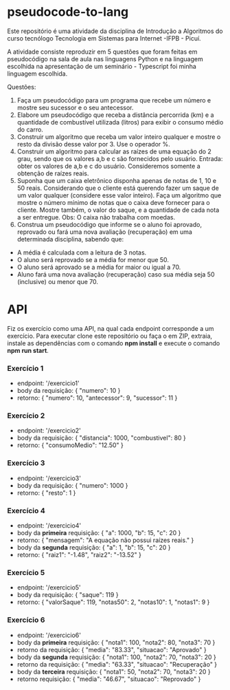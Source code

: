 # pseudocode-to-lang

Este repositório é uma atividade da disciplina de Introdução a Algoritmos do curso tecnólogo Tecnologia em Sistemas para Internet -IFPB - Picuí. 

A atividade consiste reproduzir em 5 questões que foram feitas em pseudocódigo na sala de aula nas linguagens Python e na linguagem escolhida na apresentação de um seminário - Typescript foi minha linguagem escolhida.

Questões:
 1. Faça um pseudocódigo para um programa que recebe um número e mostre seu sucessor e o seu antecessor.
 2. Elabore um pseudocódigo que receba a distância percorrida (km) e a quantidade de combustível utilizada (litros) para exibir o consumo médio do carro.
 3. Construir um algoritmo que receba um valor inteiro qualquer e mostre o resto da divisão desse valor por 3. Use o operador %.
 4. Construir um algoritmo para calcular as raízes de uma equação do 2 grau, sendo que os valores a,b e c são fornecidos pelo usuário. Entrada: obter os valores de a,b e c do usuário. Consideremos somente a obtenção de raízes reais.
 5. Suponha que um caixa eletrônico disponha apenas de notas de 1, 10 e 50 reais. Considerando que o cliente está querendo fazer um saque de um valor qualquer (considere esse valor inteiro). Faça um algoritmo que mostre o número mínimo de notas que o caixa deve fornecer para o cliente. Mostre também, o valor do saque, e a quantidade de cada nota a ser entregue. Obs: O caixa não trabalha com moedas.
 6. Construa um pseudocódigo que informe se o aluno foi aprovado, reprovado ou fará uma nova avaliação (recuperação) em uma determinada disciplina, sabendo que:
  - A média é calculada com a leitura de 3 notas.
  - O aluno será reprovado se a média for menor que 50.
  - O aluno será aprovado se a média for maior ou igual a 70.
  - Aluno fará uma nova avaliação (recuperação) caso sua média seja 50 (inclusive) ou menor que 70.

# API

Fiz os exercício como uma API, na qual cada endpoint corresponde a um exercício. 
Para executar clone este repositório ou faça o em ZIP, extraia, instale as dependências com o comando **npm install** e execute o comando **npm run start**.

### Exercício 1
 * endpoint: '/exercicio1'
 * body da requisição: { "numero": 10 }
 * retorno: { "numero": 10, "antecessor": 9, "sucessor": 11 }
### Exercício 2
 * endpoint: '/exercicio2'
 * body da requisição: { 
	"distancia": 1000,
	"combustivel": 80
}
 * retorno: {
	"consumoMedio": "12.50"
}
### Exercício 3
 * endpoint: '/exercicio3'
 * body da requisição: { 
	"numero": 1000
}
 * retorno: {
	"resto": 1
}
### Exercício 4
 * endpoint: '/exercicio4'
 * body da **primeira** requisição: { 
	"a": 1000,
	"b": 15,
	"c": 20
}
 * retorno: {
	"mensagem": "A equação não possui raízes reais."
}
* body da **segunda** requisição: { 
	"a": 1,
	"b": 15,
	"c": 20
} 
* retorno: {
	"raiz1": "-1.48",
	"raiz2": "-13.52"
}
### Exercício 5
 * endpoint: '/exercicio5'
 * body da requisição: { 
	"saque": 119
}
 * retorno: {
	"valorSaque": 119,
	"notas50": 2,
	"notas10": 1,
	"notas1": 9
}
### Exercício 6
* endpoint: '/exercicio6'
 * body da **primeira** requisição: { 
	"nota1": 100,
	"nota2": 80,
	"nota3": 70
}
 * retorno da requisição: {
	"media": "83.33",
	"situacao": "Aprovado"
}
* body da **segunda** requisição: { 
	"nota1": 100,
	"nota2": 70,
	"nota3": 20
}
 * retorno da requisição: {
	"media": "63.33",
	"situacao": "Recuperação"
}
* body da **terceira** requisição: { 
	"nota1": 50,
	"nota2": 70,
	"nota3": 20
}
 * retorno requisição: {
	"media": "46.67",
	"situacao": "Reprovado"
}


